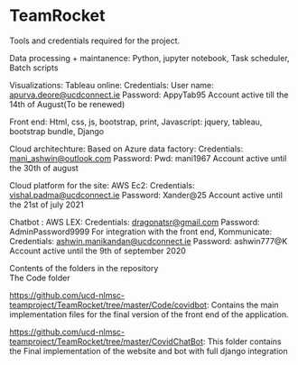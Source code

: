 # TeamRocket

Tools and credentials required for the project.

Data processing + maintanence: Python, jupyter notebook, Task scheduler, Batch scripts

Visualizations: Tableau online: Credentials: User name: apurva.deore@ucdconnect.ie
                                              Password: AppyTab95
                                              Account active till the 14th of August(To be renewed)
                                              
Front end: Html, css, js, bootstrap, print, 
            Javascript: jquery, tableau, bootstrap bundle,
            Django


Cloud architechture: Based on Azure data factory: Credentials: mani_ashwin@outlook.com
                                                  Password: Pwd: mani1967
                                                  Account active until the 30th of august
                              
Cloud platform for the site: AWS Ec2: Credentials: vishal.padma@ucdconnect.ie
                                      Password: Xander@25
                                       Account active until the 21st of july 2021
                                       
Chatbot : AWS LEX: Credentials: dragonatsr@gmail.com
                    Password: AdminPassword9999
          For integration with the front end, Kommunicate: Credentials: ashwin.manikandan@ucdconnect.ie
                                                            Password: ashwin777@K
                                                             Account active until the 9th of september 2020
                                       
                                       
                                       
Contents of the folders in the repository                                       
The Code folder         

https://github.com/ucd-nlmsc-teamproject/TeamRocket/tree/master/Code/covidbot: Contains the main implementation files for the final version of the front end of the application.

https://github.com/ucd-nlmsc-teamproject/TeamRocket/tree/master/CovidChatBot: This folder contains the Final implementation of the website and bot with full django integration 
